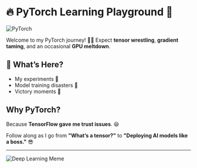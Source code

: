 # 🔥 PyTorch Learning Playground 🚀  

![PyTorch](https://img.shields.io/badge/PyTorch-%23EE4C2C?style=social&logo=pytorch)  

Welcome to my PyTorch journey! 🏋️‍♂️ Expect **tensor wrestling**, **gradient taming**, and an occasional **GPU meltdown**.  

## 📌 What’s Here?  
- My experiments 🧪  
- Model training disasters 🤯  
- Victory moments 🎉  

## Why PyTorch?  
Because **TensorFlow gave me trust issues**. 😆  

Follow along as I go from **"What’s a tensor?"** to **"Deploying AI models like a boss."** 😎  

---

![Deep Learning Meme](https://i.imgur.com/3zM8B0z.jpeg)  


